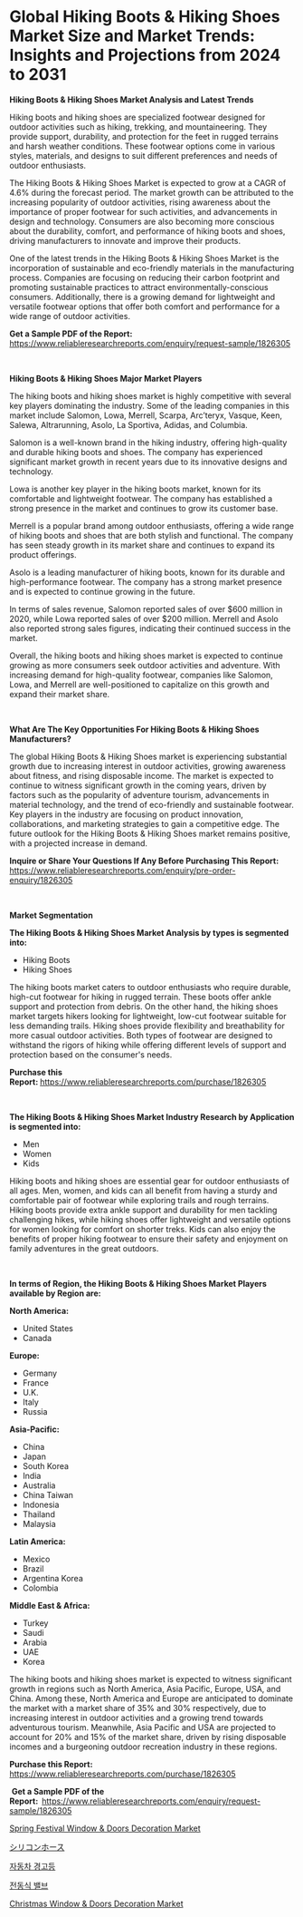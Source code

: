 <p><h1>Global Hiking Boots & Hiking Shoes Market Size and Market Trends: Insights and Projections from 2024 to 2031</h1></p><p><strong>Hiking Boots & Hiking Shoes Market Analysis and Latest Trends</strong></p>
<p><p>Hiking boots and hiking shoes are specialized footwear designed for outdoor activities such as hiking, trekking, and mountaineering. They provide support, durability, and protection for the feet in rugged terrains and harsh weather conditions. These footwear options come in various styles, materials, and designs to suit different preferences and needs of outdoor enthusiasts.</p><p>The Hiking Boots & Hiking Shoes Market is expected to grow at a CAGR of 4.6% during the forecast period. The market growth can be attributed to the increasing popularity of outdoor activities, rising awareness about the importance of proper footwear for such activities, and advancements in design and technology. Consumers are also becoming more conscious about the durability, comfort, and performance of hiking boots and shoes, driving manufacturers to innovate and improve their products.</p><p>One of the latest trends in the Hiking Boots & Hiking Shoes Market is the incorporation of sustainable and eco-friendly materials in the manufacturing process. Companies are focusing on reducing their carbon footprint and promoting sustainable practices to attract environmentally-conscious consumers. Additionally, there is a growing demand for lightweight and versatile footwear options that offer both comfort and performance for a wide range of outdoor activities.</p></p>
<p><strong>Get a Sample PDF of the Report:&nbsp;</strong> <a href="https://www.reliableresearchreports.com/enquiry/request-sample/1826305">https://www.reliableresearchreports.com/enquiry/request-sample/1826305</a></p>
<p>&nbsp;</p>
<p><strong>Hiking Boots & Hiking Shoes Major Market Players</strong></p>
<p><p>The hiking boots and hiking shoes market is highly competitive with several key players dominating the industry. Some of the leading companies in this market include Salomon, Lowa, Merrell, Scarpa, Arc’teryx, Vasque, Keen, Salewa, Altrarunning, Asolo, La Sportiva, Adidas, and Columbia.</p><p>Salomon is a well-known brand in the hiking industry, offering high-quality and durable hiking boots and shoes. The company has experienced significant market growth in recent years due to its innovative designs and technology.</p><p>Lowa is another key player in the hiking boots market, known for its comfortable and lightweight footwear. The company has established a strong presence in the market and continues to grow its customer base.</p><p>Merrell is a popular brand among outdoor enthusiasts, offering a wide range of hiking boots and shoes that are both stylish and functional. The company has seen steady growth in its market share and continues to expand its product offerings.</p><p>Asolo is a leading manufacturer of hiking boots, known for its durable and high-performance footwear. The company has a strong market presence and is expected to continue growing in the future.</p><p>In terms of sales revenue, Salomon reported sales of over $600 million in 2020, while Lowa reported sales of over $200 million. Merrell and Asolo also reported strong sales figures, indicating their continued success in the market.</p><p>Overall, the hiking boots and hiking shoes market is expected to continue growing as more consumers seek outdoor activities and adventure. With increasing demand for high-quality footwear, companies like Salomon, Lowa, and Merrell are well-positioned to capitalize on this growth and expand their market share.</p></p>
<p>&nbsp;</p>
<p><strong>What Are The Key Opportunities For Hiking Boots & Hiking Shoes Manufacturers?</strong></p>
<p><p>The global Hiking Boots & Hiking Shoes market is experiencing substantial growth due to increasing interest in outdoor activities, growing awareness about fitness, and rising disposable income. The market is expected to continue to witness significant growth in the coming years, driven by factors such as the popularity of adventure tourism, advancements in material technology, and the trend of eco-friendly and sustainable footwear. Key players in the industry are focusing on product innovation, collaborations, and marketing strategies to gain a competitive edge. The future outlook for the Hiking Boots & Hiking Shoes market remains positive, with a projected increase in demand.</p></p>
<p><strong>Inquire or Share Your Questions If Any Before Purchasing This Report:</strong> <a href="https://www.reliableresearchreports.com/enquiry/pre-order-enquiry/1826305">https://www.reliableresearchreports.com/enquiry/pre-order-enquiry/1826305</a></p>
<p>&nbsp;</p>
<p><strong>Market Segmentation</strong></p>
<p><strong>The Hiking Boots & Hiking Shoes Market Analysis by types is segmented into:</strong></p>
<p><ul><li>Hiking Boots</li><li>Hiking Shoes</li></ul></p>
<p><p>The hiking boots market caters to outdoor enthusiasts who require durable, high-cut footwear for hiking in rugged terrain. These boots offer ankle support and protection from debris. On the other hand, the hiking shoes market targets hikers looking for lightweight, low-cut footwear suitable for less demanding trails. Hiking shoes provide flexibility and breathability for more casual outdoor activities. Both types of footwear are designed to withstand the rigors of hiking while offering different levels of support and protection based on the consumer's needs.</p></p>
<p><strong>Purchase this Report:&nbsp;</strong><a href="https://www.reliableresearchreports.com/purchase/1826305">https://www.reliableresearchreports.com/purchase/1826305</a></p>
<p>&nbsp;</p>
<p><strong>The Hiking Boots & Hiking Shoes Market Industry Research by Application is segmented into:</strong></p>
<p><ul><li>Men</li><li>Women</li><li>Kids</li></ul></p>
<p><p>Hiking boots and hiking shoes are essential gear for outdoor enthusiasts of all ages. Men, women, and kids can all benefit from having a sturdy and comfortable pair of footwear while exploring trails and rough terrains. Hiking boots provide extra ankle support and durability for men tackling challenging hikes, while hiking shoes offer lightweight and versatile options for women looking for comfort on shorter treks. Kids can also enjoy the benefits of proper hiking footwear to ensure their safety and enjoyment on family adventures in the great outdoors.</p></p>
<p>&nbsp;</p>
<p><strong>In terms of Region, the Hiking Boots & Hiking Shoes Market Players available by Region are:</strong></p>
<p>
    <p> <strong> North America: </strong>
        <ul>
            <li>United States</li>
            <li>Canada</li>
        </ul>
        </p> 
    <p> <strong> Europe: </strong>
        <ul>
            <li>Germany</li>
            <li>France</li>
            <li>U.K.</li>
            <li>Italy</li>
            <li>Russia</li>
        </ul>
        </p> 
    <p> <strong> Asia-Pacific: </strong>
        <ul>
            <li>China</li>
            <li>Japan</li>
            <li>South Korea</li>
            <li>India</li>
            <li>Australia</li>
            <li>China Taiwan</li>
            <li>Indonesia</li>
            <li>Thailand</li>
            <li>Malaysia</li>
        </ul>
        </p> 
    <p> <strong> Latin America: </strong>
        <ul>
            <li>Mexico</li>
            <li>Brazil</li>
            <li>Argentina Korea</li>
            <li>Colombia</li>
        </ul>
        </p> 
    <p> <strong> Middle East & Africa: </strong>
        <ul>
            <li>Turkey</li>
            <li>Saudi</li>
            <li>Arabia</li>
            <li>UAE</li>
            <li>Korea</li>
        </ul>
    </p>
    </p>
<p><p>The hiking boots and hiking shoes market is expected to witness significant growth in regions such as North America, Asia Pacific, Europe, USA, and China. Among these, North America and Europe are anticipated to dominate the market with a market share of 35% and 30% respectively, due to increasing interest in outdoor activities and a growing trend towards adventurous tourism. Meanwhile, Asia Pacific and USA are projected to account for 20% and 15% of the market share, driven by rising disposable incomes and a burgeoning outdoor recreation industry in these regions.</p></p>
<p><strong>Purchase this Report: </strong><a href="https://www.reliableresearchreports.com/purchase/1826305">https://www.reliableresearchreports.com/purchase/1826305</a></p>
<p>&nbsp;<strong>Get a Sample PDF of the Report:&nbsp;&nbsp;</strong><a href="https://www.reliableresearchreports.com/enquiry/request-sample/1826305">https://www.reliableresearchreports.com/enquiry/request-sample/1826305</a></p>
<p><strong></strong></p>
<p><p><a href="https://issuu.com/reportprime-2/docs/spring-festival-window-doors-decoration-market-siz">Spring Festival Window & Doors Decoration Market</a></p><p><a href="https://github.com/dzy793153605/Market-Research-Report-List-1/blob/main/71885147473.md">シリコンホース</a></p><p><a href="https://medium.com/@sheldondtickinson9867/%EC%9E%90%EB%8F%99%EC%B0%A8-%EA%B2%BD%EA%B3%A0%EB%93%B1-%EC%8B%9C%EC%9E%A5-%EA%B2%BD%EC%9F%81-%EB%B6%84%EC%84%9D-%EC%8B%9C%EC%9E%A5-%EB%8F%99%ED%96%A5-%EB%B0%8F-2031%EB%85%84%EA%B9%8C%EC%A7%80%EC%9D%98-%EC%A0%84%EB%A7%9D-dcc63b1d4cae">자동차 경고등</a></p><p><a href="https://github.com/hzumrdvas204296/Market-Research-Report-List-1/blob/main/46876435815.md">전동식 밸브</a></p><p><a href="https://issuu.com/reportprime-2/docs/christmas-window-doors-decoration-market-size-2030">Christmas Window & Doors Decoration Market</a></p></p>